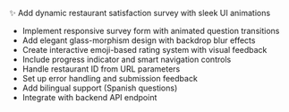✨ Add dynamic restaurant satisfaction survey with sleek UI animations

- Implement responsive survey form with animated question transitions
- Add elegant glass-morphism design with backdrop blur effects
- Create interactive emoji-based rating system with visual feedback
- Include progress indicator and smart navigation controls
- Handle restaurant ID from URL parameters
- Set up error handling and submission feedback
- Add bilingual support (Spanish questions)
- Integrate with backend API endpoint